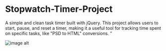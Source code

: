 # Stopwatch-Timer-Project
​A simple and clean task timer built with jQuery. This project allows users to start, pause, and reset a timer, making it a useful tool for tracking time spent on specific tasks, like "PSD to HTML" conversions. "


![image alt]([[image_url](https://github.com/nileshbhise18/Stopwatch-Timer-Project/blob/b480c2321ef5768d2da0088324e118e65863139c/TimerProject-img.png)](https://github.com/nileshbhise18/Stopwatch-Timer-Project/blob/main/TimerProject-img.png?raw=true))
